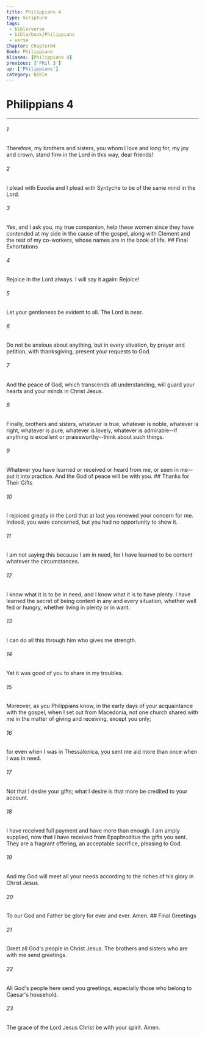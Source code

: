 ```yaml
---
title: Philippians 4
type: Scripture
tags:
 - bible/verse
 - bible/book/Philippians
 - verse
Chapter: Chapter04
Book: Philippians
Aliases: [Philippians 4]
previous: ['Phil 3']
up: ['Philippians']
category: Bible
---
```

# Philippians 4

***


###### 1 
Therefore, my brothers and sisters, you whom I love and long for, my joy and crown, stand firm in the Lord in this way, dear friends! 

###### 2 
I plead with Euodia and I plead with Syntyche to be of the same mind in the Lord. 

###### 3 
Yes, and I ask you, my true companion, help these women since they have contended at my side in the cause of the gospel, along with Clement and the rest of my co-workers, whose names are in the book of life. ## Final Exhortations 

###### 4 
Rejoice in the Lord always. I will say it again: Rejoice! 

###### 5 
Let your gentleness be evident to all. The Lord is near. 

###### 6 
Do not be anxious about anything, but in every situation, by prayer and petition, with thanksgiving, present your requests to God. 

###### 7 
And the peace of God, which transcends all understanding, will guard your hearts and your minds in Christ Jesus. 

###### 8 
Finally, brothers and sisters, whatever is true, whatever is noble, whatever is right, whatever is pure, whatever is lovely, whatever is admirable--if anything is excellent or praiseworthy--think about such things. 

###### 9 
Whatever you have learned or received or heard from me, or seen in me--put it into practice. And the God of peace will be with you. ## Thanks for Their Gifts 

###### 10 
I rejoiced greatly in the Lord that at last you renewed your concern for me. Indeed, you were concerned, but you had no opportunity to show it. 

###### 11 
I am not saying this because I am in need, for I have learned to be content whatever the circumstances. 

###### 12 
I know what it is to be in need, and I know what it is to have plenty. I have learned the secret of being content in any and every situation, whether well fed or hungry, whether living in plenty or in want. 

###### 13 
I can do all this through him who gives me strength. 

###### 14 
Yet it was good of you to share in my troubles. 

###### 15 
Moreover, as you Philippians know, in the early days of your acquaintance with the gospel, when I set out from Macedonia, not one church shared with me in the matter of giving and receiving, except you only; 

###### 16 
for even when I was in Thessalonica, you sent me aid more than once when I was in need. 

###### 17 
Not that I desire your gifts; what I desire is that more be credited to your account. 

###### 18 
I have received full payment and have more than enough. I am amply supplied, now that I have received from Epaphroditus the gifts you sent. They are a fragrant offering, an acceptable sacrifice, pleasing to God. 

###### 19 
And my God will meet all your needs according to the riches of his glory in Christ Jesus. 

###### 20 
To our God and Father be glory for ever and ever. Amen. ## Final Greetings 

###### 21 
Greet all God's people in Christ Jesus. The brothers and sisters who are with me send greetings. 

###### 22 
All God's people here send you greetings, especially those who belong to Caesar's household. 

###### 23 
The grace of the Lord Jesus Christ be with your spirit. Amen. 
